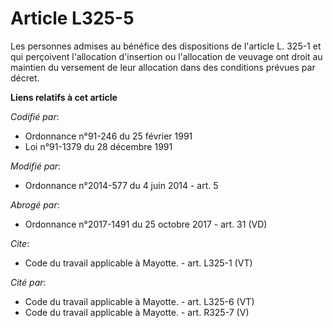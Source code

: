 # Article L325-5

Les personnes admises au bénéfice des dispositions de l'article L. 325-1 et qui perçoivent l'allocation d'insertion ou
l'allocation de veuvage ont droit au maintien du versement de leur allocation dans des conditions prévues par décret.

**Liens relatifs à cet article**

_Codifié par_:

  - Ordonnance n°91-246 du 25 février 1991
  - Loi n°91-1379 du 28 décembre 1991

_Modifié par_:

  - Ordonnance n°2014-577 du 4 juin 2014 - art. 5

_Abrogé par_:

  - Ordonnance n°2017-1491 du 25 octobre 2017 - art. 31 (VD)

_Cite_:

  - Code du travail applicable à Mayotte. - art. L325-1 (VT)

_Cité par_:

  - Code du travail applicable à Mayotte. - art. L325-6 (VT)
  - Code du travail applicable à Mayotte. - art. R325-7 (V)
